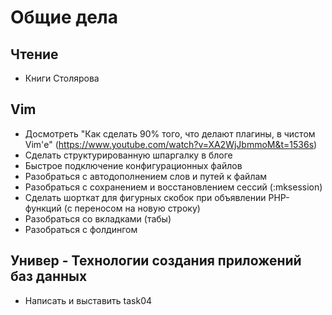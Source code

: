 # Общие дела

## Чтение
* Книги Столярова

## Vim
* Досмотреть "Как сделать 90% того, что делают плагины, в чистом Vim'е" (https://www.youtube.com/watch?v=XA2WjJbmmoM&t=1536s)
* Сделать структурированную шпаргалку в блоге
* Быстрое подключение конфигурационных файлов
* Разобраться с автодополнением слов и путей к файлам
* Разобраться с сохранением и восстановлением сессий (:mksession)
* Сделать шорткат для фигурных скобок при объявлении PHP-функций (с переносом на новую строку)
* Разобраться со вкладками (табы)
* Разобраться с фолдингом

## Универ - Технологии создания приложений баз данных
* Написать и выставить task04

